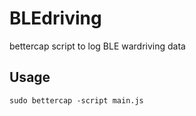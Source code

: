 # BLEdriving
bettercap script to log BLE wardriving data

## Usage

```
sudo bettercap -script main.js
```
